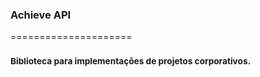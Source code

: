 ### Achieve API
=====================
### <sub>Biblioteca para implementações de projetos corporativos.</sub>